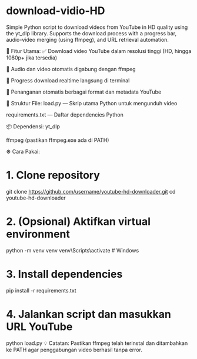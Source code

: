# download-vidio-HD
Simple Python script to download videos from YouTube in HD quality using the yt_dlp library. Supports the download process with a progress bar, audio-video merging (using ffmpeg), and URL retrieval automation.

🚀 Fitur Utama:
✅ Download video YouTube dalam resolusi tinggi (HD, hingga 1080p+ jika tersedia)

🎵 Audio dan video otomatis digabung dengan ffmpeg

🔁 Progress download realtime langsung di terminal

🧩 Penanganan otomatis berbagai format dan metadata YouTube

📂 Struktur File:
load.py — Skrip utama Python untuk mengunduh video

requirements.txt — Daftar dependencies Python

📦 Dependensi:
yt_dlp

ffmpeg (pastikan ffmpeg.exe ada di PATH)

⚙️ Cara Pakai:

# 1. Clone repository
git clone https://github.com/username/youtube-hd-downloader.git
cd youtube-hd-downloader

# 2. (Opsional) Aktifkan virtual environment
python -m venv venv
venv\Scripts\activate  # Windows

# 3. Install dependencies
pip install -r requirements.txt

# 4. Jalankan script dan masukkan URL YouTube
python load.py
💡 Catatan:
Pastikan ffmpeg telah terinstal dan ditambahkan ke PATH agar penggabungan video berhasil tanpa error.


